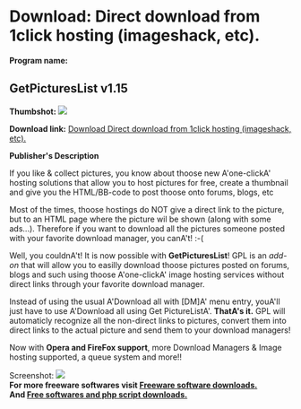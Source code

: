 # Download: Direct download from 1click hosting (imageshack, etc).

**Program name:**

## GetPicturesList v1.15

  
**Thumbshot:** ![](http://www.freewarefiles.com/screenshot/getpiclist_md.gif)   
  
**Download link:** [Download Direct download from 1click hosting (imageshack, etc).](http://freesoftwares.boysofts.com/GetPicturesList-V_program_18435.html)  
  


**Publisher's Description**  
  


If you like & collect pictures, you know about thoose new A'one-clickA' hosting solutions that allow you to host pictures for free, create a thumbnail and give you the HTML/BB-code to post thoose onto forums, blogs, etc   
  
Most of the times, thoose hostings do NOT give a direct link to the picture, but to an HTML page where the picture wil be shown (along with some ads...). Therefore if you want to download all the pictures someone posted with your favorite download manager, you canA't! :-(   
  
Well, you couldnA't! It is now possible with **GetPicturesList**! GPL is an _add-on_ that will allow you to easilly download thoose pictures posted on forums, blogs and such using thoose A'one-clickA' image hosting services without direct links through your favorite download manager.   
  
Instead of using the usual A'Download all with [DM]A' menu entry, youA'll just have to use A'Download all using Get PictureListA'. **ThatA's it.** GPL will automaticly recognize all the non-direct links to pictures, convert them into direct links to the actual picture and send them to your download managers!  
  
Now with **Opera and FireFox support**, more Download Managers & Image hosting supported, a queue system and more!! 

  
  
Screenshot: ![](http://www.freewarefiles.com/screenshot/getpiclist.gif)   
**For more freeware softwares visit [Freeware software downloads.](http://freesoftwares.boysofts.com/)**   
**And [Free softwares and php script downloads.](http://www.boysofts.com/)**
